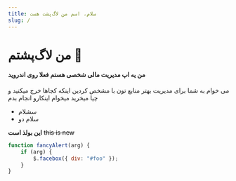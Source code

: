 ```yaml
---
title: سلام، اسم من لاگ‌پشت هست
slug: /
---
```


# من لاگ‌پشتم 🐢

#### من یه اپ مدیریت مالی شخصی هستم فعلا روی اندروید

می خوام به شما برای مدیریت بهتر منابع تون با مشخص کردین اینکه کجاها خرج میکنید و چیا میخرید میخوام اینکارو انجام بدم

- سشلام
- سلام دو

**این بولذ است**
~~this is new~~

```javascript {2}
function fancyAlert(arg) {
	if (arg) {
		$.facebox({ div: "#foo" });
	}
}
```
